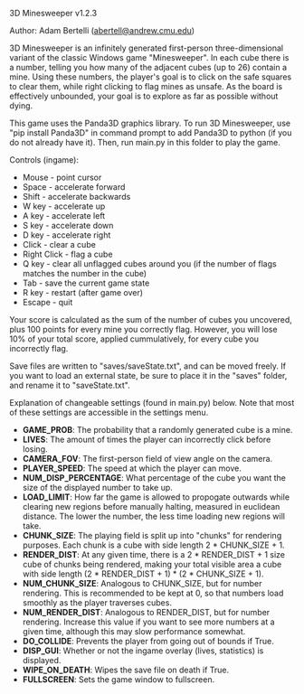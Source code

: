 3D Minesweeper v1.2.3

Author: Adam Bertelli (abertell@andrew.cmu.edu)

3D Minesweeper is an infinitely generated first-person three-dimensional variant of the classic Windows game "Minesweeper". In each cube there is a number, telling you how many of the adjacent cubes (up to 26) contain a mine. Using these numbers, the player's goal is to click on the safe squares to clear them, while right clicking to flag mines as unsafe. As the board is effectively unbounded, your goal is to explore as far as possible without dying.

This game uses the Panda3D graphics library. To run 3D Minesweeper, use "pip install Panda3D" in command prompt to add Panda3D to python (if you do not already have it). Then, run main.py in this folder to play the game.

Controls (ingame):
+ Mouse - point cursor
+ Space - accelerate forward
+ Shift - accelerate backwards
+ W key - accelerate up
+ A key - accelerate left
+ S key - accelerate down
+ D key - accelerate right
+ Click - clear a cube
+ Right Click - flag a cube
+ Q key - clear all unflagged cubes around you (if the number of flags matches the number in the cube)
+ Tab - save the current game state
+ R key - restart (after game over)
+ Escape - quit

Your score is calculated as the sum of the number of cubes you uncovered, plus 100 points for every mine you correctly flag. However, you will lose 10% of your total score, applied cummulatively, for every cube you incorrectly flag.

Save files are written to "saves/saveState.txt", and can be moved freely. If you want to load an external state, be sure to place it in the "saves" folder, and rename it to "saveState.txt".

Explanation of changeable settings (found in main.py) below. Note that most of these settings are accessible in the settings menu.

+ __GAME_PROB__: The probability that a randomly generated cube is a mine.
+ __LIVES__: The amount of times the player can incorrectly click before losing.
+ __CAMERA_FOV__: The first-person field of view angle on the camera.
+ __PLAYER_SPEED__: The speed at which the player can move.
+ __NUM_DISP_PERCENTAGE__: What percentage of the cube you want the size of the displayed number to take up.
+ __LOAD_LIMIT__: How far the game is allowed to propogate outwards while clearing new regions before manually halting, measured in euclidean distance. The lower the number, the less time loading new regions will take.
+ __CHUNK_SIZE__: The playing field is split up into "chunks" for rendering purposes. Each chunk is a cube with side length 2 * CHUNK_SIZE + 1.
+ __RENDER_DIST__: At any given time, there is a 2 * RENDER_DIST + 1 size cube of chunks being rendered, making your total visible area a cube with side length (2 * RENDER_DIST + 1) * (2 * CHUNK_SIZE + 1).
+ __NUM_CHUNK_SIZE__: Analogous to CHUNK_SIZE, but for number rendering. This is recommended to be kept at 0, so that numbers load smoothly as the player traverses cubes.
+ __NUM_RENDER_DIST__: Analogous to RENDER_DIST, but for number rendering. Increase this value if you want to see more numbers at a given time, although this may slow performance somewhat.
+ __DO_COLLIDE__: Prevents the player from going out of bounds if True.
+ __DISP_GUI__: Whether or not the ingame overlay (lives, statistics) is displayed.
+ __WIPE_ON_DEATH__: Wipes the save file on death if True.
+ __FULLSCREEN__: Sets the game window to fullscreen.
